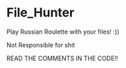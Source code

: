 # File_Hunter
Play Russian Roulette with your files! :))

Not Responsible for shit

READ THE COMMENTS IN THE CODE!!
